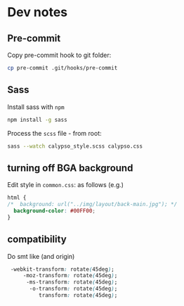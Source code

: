 # Dev notes

## Pre-commit

Copy pre-commit hook to git folder:

```bash
cp pre-commit .git/hooks/pre-commit
```

## Sass

Install sass with `npm`

```bash
npm install -g sass
```

Process the `scss` file - from root:

```bash
sass --watch calypso_style.scss calypso.css
```

## turning off BGA background

Edit style in `common.css`: as follows (e.g.)

```css
html {
/*  background: url("../img/layout/back-main.jpg"); */
  background-color: #00FF00;
}
```

## compatibility

Do smt like (and origin)

```css
 -webkit-transform: rotate(45deg);
     -moz-transform: rotate(45deg);
      -ms-transform: rotate(45deg);
       -o-transform: rotate(45deg);
          transform: rotate(45deg);
```
